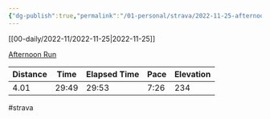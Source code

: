 ```yaml
---
{"dg-publish":true,"permalink":"/01-personal/strava/2022-11-25-afternoon-run/"}
---
```



[[00-daily/2022-11/2022-11-25\|2022-11-25]]

[Afternoon Run](https://www.strava.com/activities/8168543900)

| Distance | Time  | Elapsed Time | Pace | Elevation |
| -------- | ----- | ------------ | ---- | --------- |
| 4.01     | 29:49 | 29:53        | 7:26 | 234       |




#strava
